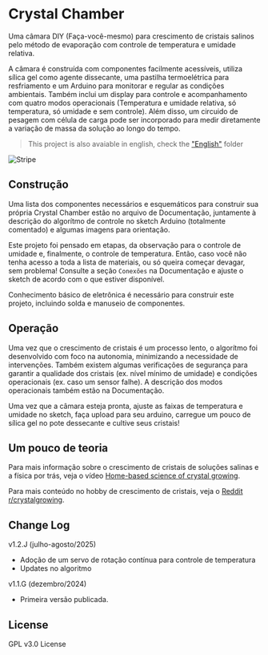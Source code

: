 # Crystal Chamber
Uma câmara DIY (Faça-você-mesmo) para crescimento de cristais salinos pelo método de evaporação com controle de temperatura e umidade relativa.

A câmara é construída com componentes facilmente acessíveis, utiliza sílica gel como agente dissecante, uma pastilha termoelétrica para resfriamento e um Arduino para monitorar e regular as condições ambientais. Também inclui um display para controle e acompanhamento com quatro modos operacionais (Temperatura e umidade relativa, só temperatura, só umidade e sem controle). Além disso, um circuido de pesagem com célula de carga pode ser incorporado para medir diretamente a variação de massa da solução ao longo do tempo.

> This project is also avaiable in english, check the ["English"](https://github.com/MrVoelho/CrystalChamber/tree/main) folder

![Stripe](https://github.com/user-attachments/assets/6d9b3c81-93b5-4a7c-9f26-396169a9b430)
## Construção
Uma lista dos componentes necessários e esquemáticos para construir sua própria Crystal Chamber estão no arquivo de Documentação, juntamente à descrição do algorítmo de controle no sketch Arduino (totalmente comentado) e algumas imagens para orientação.

Este projeto foi pensado em etapas, da observação para o controle de umidade e, finalmente, o controle de temperatura. Então, caso você não tenha acesso a toda a lista de materiais, ou só queira começar devagar, sem problema! Consulte a seção `Conexões` na Documentação e ajuste o sketch de acordo com o que estiver disponível.

Conhecimento básico de eletrônica é necessário para construir este projeto, incluindo solda e manuseio de componentes.
## Operação
Uma vez que o crescimento de cristais é um processo lento, o algorítmo foi desenvolvido com foco na autonomia, minimizando a necessidade de intervenções. Também existem algumas verificações de segurança para garantir a qualidade dos cristais (ex. nível mínimo de umidade) e condições operacionais (ex. caso um sensor falhe). A descrição dos modos operacionais também estão na Documentação.

Uma vez que a câmara esteja pronta, ajuste as faixas de temperatura e umidade no sketch, faça upload para seu arduino, carregue um pouco de sílica gel no pote dessecante e cultive seus cristais!

## Um pouco de teoria
Para mais informação sobre o crescimento de cristais de soluções salinas e a física por trás, veja o vídeo [Home-based science of crystal growing](https://youtu.be/u3r0Pdgs1Jw). 

Para mais conteúdo no hobby de crescimento de cristais, veja o [Reddit r/crystalgrowing](https://www.reddit.com/r/crystalgrowing/).

## Change Log
v1.2.J (julho-agosto/2025)
- Adoção de um servo de rotação contínua para controle de temperatura
- Updates no algoritmo
  
v1.1.G (dezembro/2024) 
- Primeira versão publicada.

## License 
GPL v3.0 License
